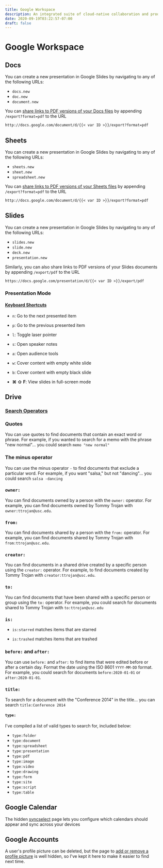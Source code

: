```yaml
---
title: Google Workspace
description: An integrated suite of cloud-native collaboration and productivity apps
date: 2020-09-19T03:22:57-07:00
draft: false
---
```


# Google Workspace

## Docs

You can create a new presentation in Google Slides by navigating to any of the following URLs:

* `docs.new`
* `doc.new`
* `document.new`

You can
[share links to PDF versions of your Docs files](https://support.google.com/a/users/answer/9308985)
by appending `/export?format=pdf` to the URL

```txt
http://docs.google.com/document/d/{{< var ID >}}/export?format=pdf
```

## Sheets

You can create a new presentation in Google Slides by navigating to any of the following URLs:

* `sheets.new`
* `sheet.new`
* `spreadsheet.new`

You can
[share links to PDF versions of your Sheets files](https://support.google.com/a/users/answer/9308985)
by appending `/export?format=pdf` to the URL

```txt
http://docs.google.com/document/d/{{< var ID >}}/export?format=pdf
```

## Slides

You can create a new presentation in Google Slides by navigating to any of the following URLs:

* `slides.new`
* `slide.new`
* `deck.new`
* `presentation.new`

Similarly, you can also share links to PDF versions of your Slides documents by
appending `/export/pdf` to the URL

```txt
https://docs.google.com/presentation/d/{{< var ID >}}/export/pdf
```

### Presentation Mode

#### [Keyboard Shortcuts](https://support.google.com/docs/answer/1696717)

* `n`: Go to the next presented item

* `p`: Go to the previous presented item

* `l`: Toggle laser pointer

* `s`: Open speaker notes

* `a`: Open audience tools

* `w`: Cover content with empty white slide

* `b`: Cover content with empty black slide

* **⌘ ⇧ F**: View slides in full-screen mode

## Drive

### [Search Operators](https://support.google.com/drive/answer/2375114)

### Quotes

You can use quotes to find documents that contain an exact word or phrase. For
example, if you wanted to search for a memo with the phrase "new normal"... you
could search `memo "new normal"`

### The minus operator

You can use the minus operator `-` to find documents that exclude a particular
word. For example, if you want "salsa," but not "dancing"... you could search
`salsa -dancing`

### `owner:`

You can find documents owned by a person with the `owner:` operator. For
example, you can find documents owned by Tommy Trojan with
`owner:ttrojan@usc.edu`.

### `from:`

You can find documents shared by a person with the `from:` operator. For
example, you can find documents shared by Tommy Trojan with
`from:ttrojan@usc.edu`.

### `creator:`

You can find documents in a shared drive created by a specific person using the
`creator:` operator. For example, to find documents created by Tommy Trojan with
`creator:ttrojan@usc.edu`.

### `to:`

You can find documents that have been shared with a specific person or group
using the `to:` operator. For example, you could search for documents shared to
Tommy Trojan with `to:ttrojan@usc.edu`

### `is:`

* `is:starred` matches items that are starred

* `is:trashed` matches items that are trashed

### `before:` and `after:`

You can use `before:` and `after:` to find items that were edited before or
after a certain day. Format the date using the ISO 8601 `YYYY-MM-DD` format. For
example, you could search for documents `before:2020-01-01` or
`after:2020-01-01`.

### `title:`

To search for a document with the "Conference 2014" in the title... you can
search `title:Conference 2014`

#### `type:`

I've compiled a list of valid types to search for, included below:

* `type:folder`
* `type:document`
* `type:spreadsheet`
* `type:presentation`
* `type:pdf`
* `type:image`
* `type:video`
* `type:drawing`
* `type:form`
* `type:site`
* `type:script`
* `type:table`

## Google Calendar

The hidden
[syncselect](https://calendar.google.com/syncselect) page lets you configure
which calendars should appear and sync across your devices

## Google Accounts

A user's profile picture can be deleted, but the page to [add or remove a profile picture](https://myaccount.google.com/profile/photo/edit) is well hidden, so I've kept it here to make it easier to find next time.
